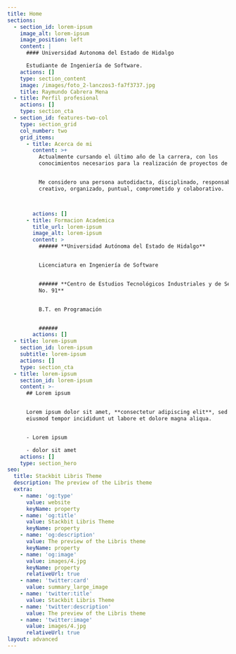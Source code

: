 ```yaml
---
title: Home
sections:
  - section_id: lorem-ipsum
    image_alt: lorem-ipsum
    image_position: left
    content: |
      #### Universidad Autonoma del Estado de Hidalgo

      Estudiante de Ingeniería de Software.
    actions: []
    type: section_content
    image: /images/foto_2-lanczos3-fa7f3737.jpg
    title: Raymundo Cabrera Mena
  - title: Perfil profesional
    actions: []
    type: section_cta
  - section_id: features-two-col
    type: section_grid
    col_number: two
    grid_items:
      - title: Acerca de mi
        content: >+
          Actualmente cursando el último año de la carrera, con los
          conocimientos necesarios para la realización de proyectos de software.


          Me considero una persona autodidacta, disciplinado, responsable,
          creativo, organizado, puntual, comprometido y colaborativo.



        actions: []
      - title: Formacion Academica
        title_url: lorem-ipsum
        image_alt: lorem-ipsum
        content: >
          ###### **Universidad Autónoma del Estado de Hidalgo**


          Licenciatura en Ingeniería de Software


          ###### **Centro de Estudios Tecnológicos Industriales y de Servicios
          No. 91**


          B.T. en Programación


          ######
        actions: []
  - title: lorem-ipsum
    section_id: lorem-ipsum
    subtitle: lorem-ipsum
    actions: []
    type: section_cta
  - title: lorem-ipsum
    section_id: lorem-ipsum
    content: >-
      ## Lorem ipsum


      Lorem ipsum dolor sit amet, **consectetur adipiscing elit**, sed do
      eiusmod tempor incididunt ut labore et dolore magna aliqua.


      - Lorem ipsum

      - dolor sit amet
    actions: []
    type: section_hero
seo:
  title: Stackbit Libris Theme
  description: The preview of the Libris theme
  extra:
    - name: 'og:type'
      value: website
      keyName: property
    - name: 'og:title'
      value: Stackbit Libris Theme
      keyName: property
    - name: 'og:description'
      value: The preview of the Libris theme
      keyName: property
    - name: 'og:image'
      value: images/4.jpg
      keyName: property
      relativeUrl: true
    - name: 'twitter:card'
      value: summary_large_image
    - name: 'twitter:title'
      value: Stackbit Libris Theme
    - name: 'twitter:description'
      value: The preview of the Libris theme
    - name: 'twitter:image'
      value: images/4.jpg
      relativeUrl: true
layout: advanced
---
```

